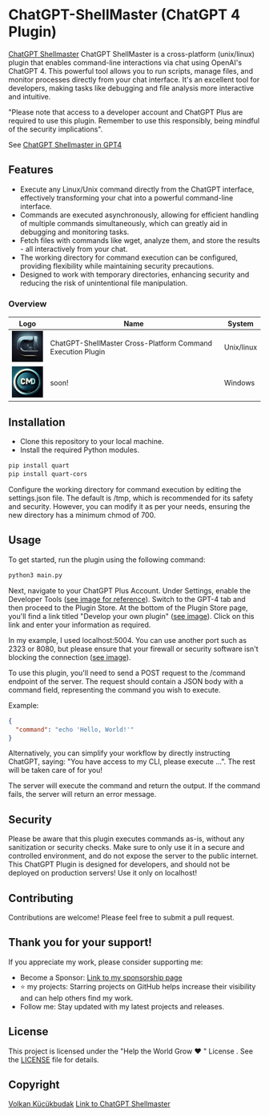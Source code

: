 # ChatGPT-ShellMaster (ChatGPT 4 Plugin)
[ChatGPT Shellmaster](img/chatgpt-shellmaster.png)
ChatGPT ShellMaster is a cross-platform (unix/linux) plugin that enables command-line interactions via chat using OpenAI's ChatGPT 4. This powerful tool allows you to run scripts, manage files, and monitor processes directly from your chat interface. It's an excellent tool for developers, making tasks like debugging and file analysis more interactive and intuitive. 

"Please note that access to a developer account and ChatGPT Plus are required to use this plugin. Remember to use this responsibly, being mindful of the security implications".

See [ChatGPT Shellmaster in GPT4](img/shellmaster.png)

## Features
- Execute any Linux/Unix command directly from the ChatGPT interface, effectively transforming your chat into a powerful command-line interface.
- Commands are executed asynchronously, allowing for efficient handling of multiple commands simultaneously, which can greatly aid in debugging and monitoring tasks.
- Fetch files with commands like wget, analyze them, and store the results - all interactively from your chat.
- The working directory for command execution can be configured, providing flexibility while maintaining security precautions.
- Designed to work with temporary directories, enhancing security and reducing the risk of unintentional file manipulation.

### Overview
Logo | Name | System
-- | -- | --
![Logo Cross-Platform Command Execution Plugin](logo.png) |  ChatGPT-ShellMaster Cross-Platform Command Execution Plugin | Unix/linux
![Logo Cross-Platform Command Execution Plugin](logo-cmd.png) | soon! | Windows

## Installation
- Clone this repository to your local machine.
- Install the required Python modules.

```bash
pip install quart
pip install quart-cors
````
Configure the working directory for command execution by editing the settings.json file. The default is /tmp, which is recommended for its safety and security. However, you can modify it as per your needs, ensuring the new directory has a minimum chmod of 700.

## Usage
To get started, run the plugin using the following command:

```python
python3 main.py
```
Next, navigate to your ChatGPT Plus Account. Under Settings, enable the Developer Tools ([see image for reference](img/settings.png)). Switch to the GPT-4 tab and then proceed to the Plugin Store. At the bottom of the Plugin Store page, you'll find a link titled "Develop your own plugin" ([see image](img/pluginshop.png)). Click on this link and enter your information as required.

In my example, I used localhost:5004. You can use another port such as 2323 or 8080, but please ensure that your firewall or security software isn't blocking the connection ([see image](img/load.png)).

To use this plugin, you'll need to send a POST request to the /command endpoint of the server. The request should contain a JSON body with a command field, representing the command you wish to execute.

Example:
```json
{
  "command": "echo 'Hello, World!'"
}
```
Alternatively, you can simplify your workflow by directly instructing ChatGPT, saying: "You have access to my CLI, please execute ...". The rest will be taken care of for you!

The server will execute the command and return the output. If the command fails, the server will return an error message.

## Security
Please be aware that this plugin executes commands as-is, without any sanitization or security checks. Make sure to only use it in a secure and controlled environment, and do not expose the server to the public internet. This ChatGPT Plugin is designed for developers, and should not be deployed on production servers! Use it only on localhost!

## Contributing
Contributions are welcome! Please feel free to submit a pull request.

## Thank you for your support!
If you appreciate my work, please consider supporting me:

- Become a Sponsor: [Link to my sponsorship page](https://github.com/sponsors/volkansah)
- :star: my projects: Starring projects on GitHub helps increase their visibility and can help others find my work. 
- Follow me: Stay updated with my latest projects and releases.

## License
This project is licensed under the "Help the World Grow ❤️ " License . See the [LICENSE](LICENSE) file for details.

## Copyright
[Volkan Kücükbudak](https://gihub.com/volkansah)
[Link to ChatGPT Shellmaster](https://github.com/VolkanSah/ChatGPT-ShellMaster/)

